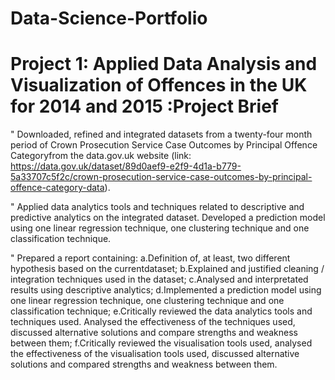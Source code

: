 # Data-Science-Portfolio

# Project 1: Applied Data Analysis and Visualization of Offences in the UK for 2014 and 2015 :Project Brief

" Downloaded, refined and integrated datasets from a twenty-four month period of Crown Prosecution Service Case Outcomes by Principal Offence Categoryfrom the data.gov.uk website (link: https://data.gov.uk/dataset/89d0aef9-e2f9-4d1a-b779-5a33707c5f2c/crown-prosecution-service-case-outcomes-by-principal-offence-category-data). 

" Applied data  analytics  tools  and  techniques related to descriptive and predictive analytics on the integrated dataset. Developed  a  prediction  model  using  one  linear  regression technique, one clustering technique and one classification technique.

" Prepared a report containing: a.Definition  of,  at  least,  two  different  hypothesis  based  on  the  currentdataset; b.Explained  and  justified  cleaning /  integration  techniques  used in the dataset; c.Analysed and interpretated results using descriptive analytics; d.Implemented   a   prediction   model   using  one   linear   regression technique, one clustering technique and one classification technique; e.Critically reviewed the data analytics tools and techniques used. Analysed  the effectiveness  of  the  techniques  used,  discussed alternative  solutions  and  compare  strengths  and  weakness  between them; f.Critically  reviewed the  visualisation  tools  used, analysed  the effectiveness of the visualisation tools used, discussed alternative solutions and compared strengths and weakness between them.

